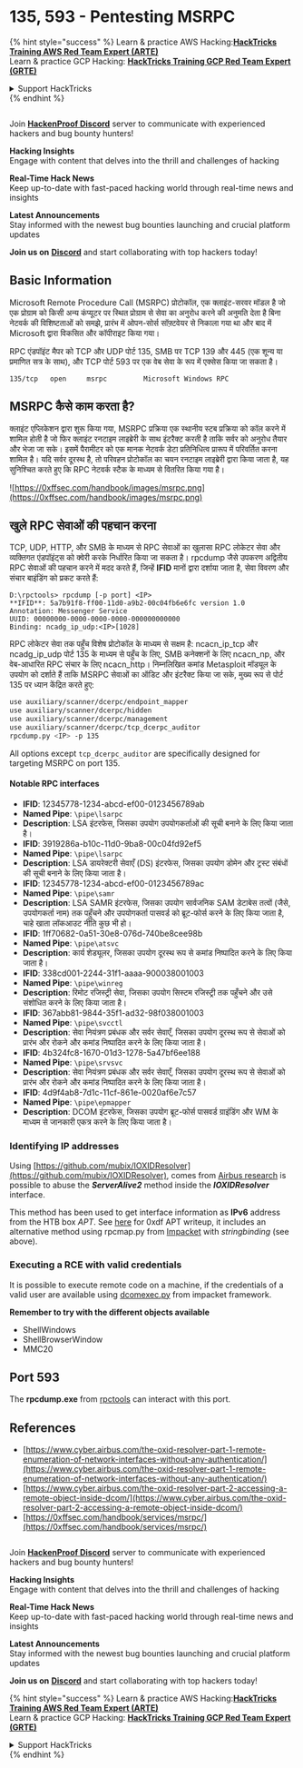 # 135, 593 - Pentesting MSRPC

{% hint style="success" %}
Learn & practice AWS Hacking:<img src="../.gitbook/assets/arte.png" alt="" data-size="line">[**HackTricks Training AWS Red Team Expert (ARTE)**](https://training.hacktricks.xyz/courses/arte)<img src="../.gitbook/assets/arte.png" alt="" data-size="line">\
Learn & practice GCP Hacking: <img src="../.gitbook/assets/grte.png" alt="" data-size="line">[**HackTricks Training GCP Red Team Expert (GRTE)**<img src="../.gitbook/assets/grte.png" alt="" data-size="line">](https://training.hacktricks.xyz/courses/grte)

<details>

<summary>Support HackTricks</summary>

* Check the [**subscription plans**](https://github.com/sponsors/carlospolop)!
* **Join the** 💬 [**Discord group**](https://discord.gg/hRep4RUj7f) or the [**telegram group**](https://t.me/peass) or **follow** us on **Twitter** 🐦 [**@hacktricks\_live**](https://twitter.com/hacktricks_live)**.**
* **Share hacking tricks by submitting PRs to the** [**HackTricks**](https://github.com/carlospolop/hacktricks) and [**HackTricks Cloud**](https://github.com/carlospolop/hacktricks-cloud) github repos.

</details>
{% endhint %}

<figure><img src="../.gitbook/assets/image (3).png" alt=""><figcaption></figcaption></figure>

Join [**HackenProof Discord**](https://discord.com/invite/N3FrSbmwdy) server to communicate with experienced hackers and bug bounty hunters!

**Hacking Insights**\
Engage with content that delves into the thrill and challenges of hacking

**Real-Time Hack News**\
Keep up-to-date with fast-paced hacking world through real-time news and insights

**Latest Announcements**\
Stay informed with the newest bug bounties launching and crucial platform updates

**Join us on** [**Discord**](https://discord.com/invite/N3FrSbmwdy) and start collaborating with top hackers today!

## Basic Information

Microsoft Remote Procedure Call (MSRPC) प्रोटोकॉल, एक क्लाइंट-सरवर मॉडल है जो एक प्रोग्राम को किसी अन्य कंप्यूटर पर स्थित प्रोग्राम से सेवा का अनुरोध करने की अनुमति देता है बिना नेटवर्क की विशिष्टताओं को समझे, प्रारंभ में ओपन-सोर्स सॉफ़्टवेयर से निकाला गया था और बाद में Microsoft द्वारा विकसित और कॉपीराइट किया गया।

RPC एंडपॉइंट मैपर को TCP और UDP पोर्ट 135, SMB पर TCP 139 और 445 (एक शून्य या प्रमाणित सत्र के साथ), और TCP पोर्ट 593 पर एक वेब सेवा के रूप में एक्सेस किया जा सकता है।
```
135/tcp   open     msrpc         Microsoft Windows RPC
```
## MSRPC कैसे काम करता है?

क्लाइंट एप्लिकेशन द्वारा शुरू किया गया, MSRPC प्रक्रिया एक स्थानीय स्टब प्रक्रिया को कॉल करने में शामिल होती है जो फिर क्लाइंट रनटाइम लाइब्रेरी के साथ इंटरैक्ट करती है ताकि सर्वर को अनुरोध तैयार और भेजा जा सके। इसमें पैरामीटर को एक मानक नेटवर्क डेटा प्रतिनिधित्व प्रारूप में परिवर्तित करना शामिल है। यदि सर्वर दूरस्थ है, तो परिवहन प्रोटोकॉल का चयन रनटाइम लाइब्रेरी द्वारा किया जाता है, यह सुनिश्चित करते हुए कि RPC नेटवर्क स्टैक के माध्यम से वितरित किया गया है।

![https://0xffsec.com/handbook/images/msrpc.png](https://0xffsec.com/handbook/images/msrpc.png)

## **खुले RPC सेवाओं की पहचान करना**

TCP, UDP, HTTP, और SMB के माध्यम से RPC सेवाओं का खुलासा RPC लोकेटर सेवा और व्यक्तिगत एंडपॉइंट्स को क्वेरी करके निर्धारित किया जा सकता है। rpcdump जैसे उपकरण अद्वितीय RPC सेवाओं की पहचान करने में मदद करते हैं, जिन्हें **IFID** मानों द्वारा दर्शाया जाता है, सेवा विवरण और संचार बाइंडिंग को प्रकट करते हैं:
```
D:\rpctools> rpcdump [-p port] <IP>
**IFID**: 5a7b91f8-ff00-11d0-a9b2-00c04fb6e6fc version 1.0
Annotation: Messenger Service
UUID: 00000000-0000-0000-0000-000000000000
Binding: ncadg_ip_udp:<IP>[1028]
```
RPC लोकेटर सेवा तक पहुँच विशेष प्रोटोकॉल के माध्यम से सक्षम है: ncacn\_ip\_tcp और ncadg\_ip\_udp पोर्ट 135 के माध्यम से पहुँच के लिए, SMB कनेक्शनों के लिए ncacn\_np, और वेब-आधारित RPC संचार के लिए ncacn\_http। निम्नलिखित कमांड Metasploit मॉड्यूल के उपयोग को दर्शाते हैं ताकि MSRPC सेवाओं का ऑडिट और इंटरैक्ट किया जा सके, मुख्य रूप से पोर्ट 135 पर ध्यान केंद्रित करते हुए:
```bash
use auxiliary/scanner/dcerpc/endpoint_mapper
use auxiliary/scanner/dcerpc/hidden
use auxiliary/scanner/dcerpc/management
use auxiliary/scanner/dcerpc/tcp_dcerpc_auditor
rpcdump.py <IP> -p 135
```
All options except `tcp_dcerpc_auditor` are specifically designed for targeting MSRPC on port 135.

#### Notable RPC interfaces

* **IFID**: 12345778-1234-abcd-ef00-0123456789ab
* **Named Pipe**: `\pipe\lsarpc`
* **Description**: LSA इंटरफेस, जिसका उपयोग उपयोगकर्ताओं की सूची बनाने के लिए किया जाता है।
* **IFID**: 3919286a-b10c-11d0-9ba8-00c04fd92ef5
* **Named Pipe**: `\pipe\lsarpc`
* **Description**: LSA डायरेक्टरी सेवाएँ (DS) इंटरफेस, जिसका उपयोग डोमेन और ट्रस्ट संबंधों की सूची बनाने के लिए किया जाता है।
* **IFID**: 12345778-1234-abcd-ef00-0123456789ac
* **Named Pipe**: `\pipe\samr`
* **Description**: LSA SAMR इंटरफेस, जिसका उपयोग सार्वजनिक SAM डेटाबेस तत्वों (जैसे, उपयोगकर्ता नाम) तक पहुँचने और उपयोगकर्ता पासवर्ड को ब्रूट-फोर्स करने के लिए किया जाता है, चाहे खाता लॉकआउट नीति कुछ भी हो।
* **IFID**: 1ff70682-0a51-30e8-076d-740be8cee98b
* **Named Pipe**: `\pipe\atsvc`
* **Description**: कार्य शेड्यूलर, जिसका उपयोग दूरस्थ रूप से कमांड निष्पादित करने के लिए किया जाता है।
* **IFID**: 338cd001-2244-31f1-aaaa-900038001003
* **Named Pipe**: `\pipe\winreg`
* **Description**: रिमोट रजिस्ट्री सेवा, जिसका उपयोग सिस्टम रजिस्ट्री तक पहुँचने और उसे संशोधित करने के लिए किया जाता है।
* **IFID**: 367abb81-9844-35f1-ad32-98f038001003
* **Named Pipe**: `\pipe\svcctl`
* **Description**: सेवा नियंत्रण प्रबंधक और सर्वर सेवाएँ, जिसका उपयोग दूरस्थ रूप से सेवाओं को प्रारंभ और रोकने और कमांड निष्पादित करने के लिए किया जाता है।
* **IFID**: 4b324fc8-1670-01d3-1278-5a47bf6ee188
* **Named Pipe**: `\pipe\srvsvc`
* **Description**: सेवा नियंत्रण प्रबंधक और सर्वर सेवाएँ, जिसका उपयोग दूरस्थ रूप से सेवाओं को प्रारंभ और रोकने और कमांड निष्पादित करने के लिए किया जाता है।
* **IFID**: 4d9f4ab8-7d1c-11cf-861e-0020af6e7c57
* **Named Pipe**: `\pipe\epmapper`
* **Description**: DCOM इंटरफेस, जिसका उपयोग ब्रूट-फोर्स पासवर्ड ग्राइंडिंग और WM के माध्यम से जानकारी एकत्र करने के लिए किया जाता है।

### Identifying IP addresses

Using [https://github.com/mubix/IOXIDResolver](https://github.com/mubix/IOXIDResolver), comes from [Airbus research](https://www.cyber.airbus.com/the-oxid-resolver-part-1-remote-enumeration-of-network-interfaces-without-any-authentication/) is possible to abuse the _**ServerAlive2**_ method inside the _**IOXIDResolver**_ interface.

This method has been used to get interface information as **IPv6** address from the HTB box _APT_. See [here](https://0xdf.gitlab.io/2021/04/10/htb-apt.html) for 0xdf APT writeup, it includes an alternative method using rpcmap.py from [Impacket](https://github.com/SecureAuthCorp/impacket/) with _stringbinding_ (see above).

### Executing a RCE with valid credentials

It is possible to execute remote code on a machine, if the credentials of a valid user are available using [dcomexec.py](https://github.com/fortra/impacket/blob/master/examples/dcomexec.py) from impacket framework.

**Remember to try with the different objects available**

* ShellWindows
* ShellBrowserWindow
* MMC20

## Port 593

The **rpcdump.exe** from [rpctools](https://resources.oreilly.com/examples/9780596510305/tree/master/tools/rpctools) can interact with this port.

## References

* [https://www.cyber.airbus.com/the-oxid-resolver-part-1-remote-enumeration-of-network-interfaces-without-any-authentication/](https://www.cyber.airbus.com/the-oxid-resolver-part-1-remote-enumeration-of-network-interfaces-without-any-authentication/)
* [https://www.cyber.airbus.com/the-oxid-resolver-part-2-accessing-a-remote-object-inside-dcom/](https://www.cyber.airbus.com/the-oxid-resolver-part-2-accessing-a-remote-object-inside-dcom/)
* [https://0xffsec.com/handbook/services/msrpc/](https://0xffsec.com/handbook/services/msrpc/)

<figure><img src="../.gitbook/assets/image (3).png" alt=""><figcaption></figcaption></figure>

Join [**HackenProof Discord**](https://discord.com/invite/N3FrSbmwdy) server to communicate with experienced hackers and bug bounty hunters!

**Hacking Insights**\
Engage with content that delves into the thrill and challenges of hacking

**Real-Time Hack News**\
Keep up-to-date with fast-paced hacking world through real-time news and insights

**Latest Announcements**\
Stay informed with the newest bug bounties launching and crucial platform updates

**Join us on** [**Discord**](https://discord.com/invite/N3FrSbmwdy) and start collaborating with top hackers today!

{% hint style="success" %}
Learn & practice AWS Hacking:<img src="../.gitbook/assets/arte.png" alt="" data-size="line">[**HackTricks Training AWS Red Team Expert (ARTE)**](https://training.hacktricks.xyz/courses/arte)<img src="../.gitbook/assets/arte.png" alt="" data-size="line">\
Learn & practice GCP Hacking: <img src="../.gitbook/assets/grte.png" alt="" data-size="line">[**HackTricks Training GCP Red Team Expert (GRTE)**<img src="../.gitbook/assets/grte.png" alt="" data-size="line">](https://training.hacktricks.xyz/courses/grte)

<details>

<summary>Support HackTricks</summary>

* Check the [**subscription plans**](https://github.com/sponsors/carlospolop)!
* **Join the** 💬 [**Discord group**](https://discord.gg/hRep4RUj7f) or the [**telegram group**](https://t.me/peass) or **follow** us on **Twitter** 🐦 [**@hacktricks\_live**](https://twitter.com/hacktricks_live)**.**
* **Share hacking tricks by submitting PRs to the** [**HackTricks**](https://github.com/carlospolop/hacktricks) and [**HackTricks Cloud**](https://github.com/carlospolop/hacktricks-cloud) github repos.

</details>
{% endhint %}
